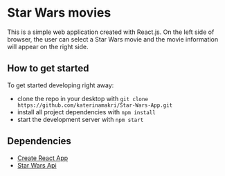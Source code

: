 # Star Wars movies

This is a simple web application created with React.js. On the left side of browser, the user can select a Star Wars movie and the movie information will appear on the right side.

## How to get started
To get started developing right away:

* clone the repo in your desktop with `git clone https://github.com/katerinamakri/Star-Wars-App.git`
* install all project dependencies with `npm install`
* start the development server with `npm start`

## Dependencies
* [Create React App](https://github.com/facebook/create-react-app)
* [Star Wars Api](https://star-wars-api.herokuapp.com/films)